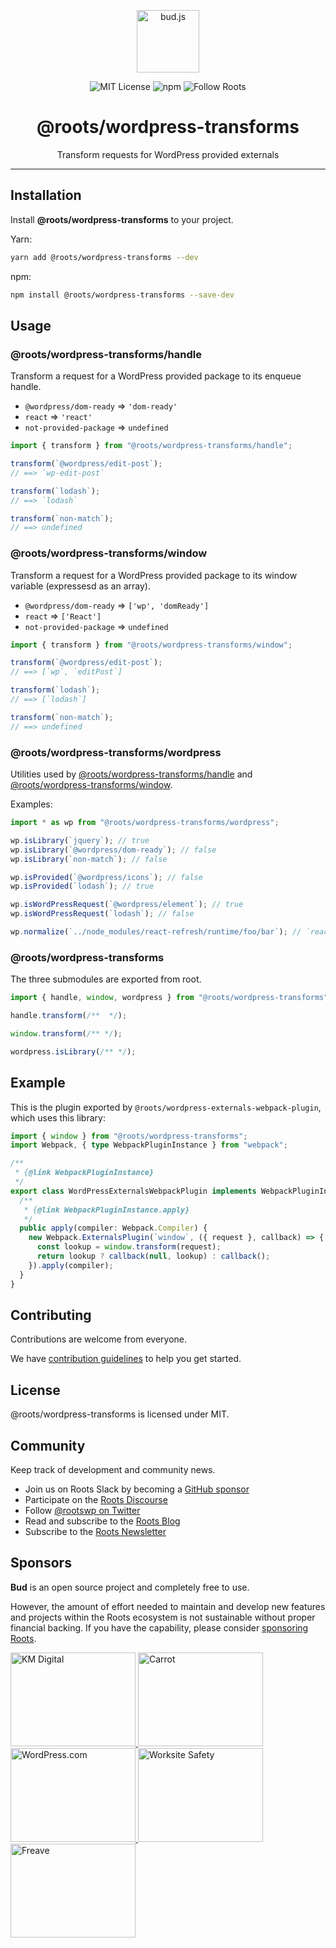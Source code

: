 <p align="center"><img src="https://cdn.roots.io/app/uploads/logo-bud.svg" height="100" alt="bud.js" /></p>

<p align="center">
  <img alt="MIT License" src="https://img.shields.io/github/license/roots/bud?color=%23525ddc&style=flat-square" />
  <img alt="npm" src="https://img.shields.io/npm/v/@roots/bud.svg?color=%23525ddc&style=flat-square" />
  <img alt="Follow Roots" src="https://img.shields.io/twitter/follow/rootswp.svg?color=%23525ddc&style=flat-square" />
</p>

<h1 align="center"><strong>@roots/wordpress-transforms</strong></h1>

<p align="center">
  Transform requests for WordPress provided externals
</p>

---

## Installation

Install **@roots/wordpress-transforms** to your project.

Yarn:

```sh
yarn add @roots/wordpress-transforms --dev
```

npm:

```sh
npm install @roots/wordpress-transforms --save-dev
```

## Usage

### @roots/wordpress-transforms/handle

Transform a request for a WordPress provided package to its enqueue handle.

- `@wordpress/dom-ready` => `'dom-ready'`
- `react` => `'react'`
- `not-provided-package` => `undefined`

```ts
import { transform } from "@roots/wordpress-transforms/handle";

transform(`@wordpress/edit-post`);
// ==> `wp-edit-post`

transform(`lodash`);
// ==> `lodash`

transform(`non-match`);
// ==> undefined
```

### @roots/wordpress-transforms/window

Transform a request for a WordPress provided package to its window variable (expressesd as an array).

- `@wordpress/dom-ready` => `['wp', 'domReady']`
- `react` => `['React']`
- `not-provided-package` => `undefined`

```ts
import { transform } from "@roots/wordpress-transforms/window";

transform(`@wordpress/edit-post`);
// ==> [`wp`, `editPost`]

transform(`lodash`);
// ==> [`lodash`]

transform(`non-match`);
// ==> undefined
```

### @roots/wordpress-transforms/wordpress

Utilities used by [@roots/wordpress-transforms/handle](#rootswordpress-transformshandle) and [@roots/wordpress-transforms/window](#rootswordpress-transformswindow).

Examples:

```ts
import * as wp from "@roots/wordpress-transforms/wordpress";

wp.isLibrary(`jquery`); // true
wp.isLibrary(`@wordpress/dom-ready`); // false
wp.isLibrary(`non-match`); // false

wp.isProvided(`@wordpress/icons`); // false
wp.isProvided(`lodash`); // true

wp.isWordPressRequest(`@wordpress/element`); // true
wp.isWordPressRequest(`lodash`); // false

wp.normalize(`../node_modules/react-refresh/runtime/foo/bar`); // `react-refresh/runtime`
```

### @roots/wordpress-transforms

The three submodules are exported from root.

```ts
import { handle, window, wordpress } from "@roots/wordpress-transforms";

handle.transform(/**  */);

window.transform(/** */);

wordpress.isLibrary(/** */);
```

## Example

This is the plugin exported by `@roots/wordpress-externals-webpack-plugin`, which uses this library:

```ts
import { window } from "@roots/wordpress-transforms";
import Webpack, { type WebpackPluginInstance } from "webpack";

/**
 * {@link WebpackPluginInstance}
 */
export class WordPressExternalsWebpackPlugin implements WebpackPluginInstance {
  /**
   * {@link WebpackPluginInstance.apply}
   */
  public apply(compiler: Webpack.Compiler) {
    new Webpack.ExternalsPlugin(`window`, ({ request }, callback) => {
      const lookup = window.transform(request);
      return lookup ? callback(null, lookup) : callback();
    }).apply(compiler);
  }
}
```

## Contributing

Contributions are welcome from everyone.

We have [contribution guidelines](https://github.com/roots/guidelines/blob/master/CONTRIBUTING.md) to help you get started.

## License

@roots/wordpress-transforms is licensed under MIT.

## Community

Keep track of development and community news.

- Join us on Roots Slack by becoming a [GitHub
  sponsor](https://github.com/sponsors/roots)
- Participate on the [Roots Discourse](https://discourse.roots.io/)
- Follow [@rootswp on Twitter](https://twitter.com/rootswp)
- Read and subscribe to the [Roots Blog](https://roots.io/blog/)
- Subscribe to the [Roots Newsletter](https://roots.io/subscribe/)

## Sponsors

**Bud** is an open source project and completely free to use.

However, the amount of effort needed to maintain and develop new features and projects within the Roots ecosystem is not sustainable without proper financial backing. If you have the capability, please consider [sponsoring Roots](https://github.com/sponsors/roots).

<a href="https://k-m.com/">
<img src="https://cdn.roots.io/app/uploads/km-digital.svg" alt="KM Digital" width="200" height="150"/>
</a>
<a href="https://carrot.com/">
<img src="https://cdn.roots.io/app/uploads/carrot.svg" alt="Carrot" width="200" height="150"/>
</a>
<a href="https://wordpress.com/">
<img src="https://cdn.roots.io/app/uploads/wordpress.svg" alt="WordPress.com" width="200" height="150"/>
</a>
<a href="https://worksitesafety.ca/careers/">
<img src="https://cdn.roots.io/app/uploads/worksite-safety.svg" alt="Worksite Safety" width="200" height="150"/>
</a>
<a href="https://www.freave.com/">
<img src="https://cdn.roots.io/app/uploads/freave.svg" alt="Freave" width="200" height="150"/>
</a>
